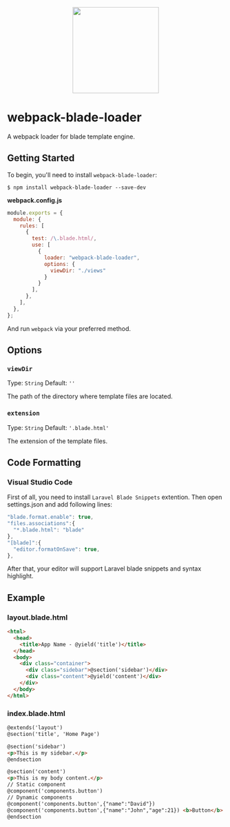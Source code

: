 <div align="center">
  <a href="https://github.com/webpack/webpack">
    <img width="200" height="200" src="https://webpack.js.org/assets/icon-square-big.svg">
  </a>
</div>

# webpack-blade-loader

A webpack loader for blade template engine.

## Getting Started

To begin, you'll need to install `webpack-blade-loader`:

```console
$ npm install webpack-blade-loader --save-dev
```

**webpack.config.js**

```js
module.exports = {
  module: {
    rules: [
      {
        test: /\.blade.html/,
        use: [
          {
            loader: "webpack-blade-loader",
            options: {
              viewDir: "./views"
            }
          }
        ],
      },
    ],
  },
};
```

And run `webpack` via your preferred method.

## Options

### `viewDir`

Type: `String`
Default: `''`

The path of the directory where template files are located.

### `extension`

Type: `String`
Default: `'.blade.html'`

The extension of the template files.

## Code Formatting

### Visual Studio Code

First of all, you need to install `Laravel Blade Snippets` extention. Then open settings.json and add following lines:
```js
"blade.format.enable": true,
"files.associations":{
  "*.blade.html": "blade"
},
"[blade]":{
  "editor.formatOnSave": true,
},
```
After that, your editor will support Laravel blade snippets and syntax highlight.

## Example

### layout.blade.html

```html
<html>
  <head>
    <title>App Name - @yield('title')</title>
  </head>
  <body>
    <div class="container">
      <div class="sidebar">@section('sidebar')</div>
      <div class="content">@yield('content')</div>
    </div>
  </body>
</html>

```
 ### index.blade.html

```html
@extends('layout') 
@section('title', 'Home Page') 

@section('sidebar')
<p>This is my sidebar.</p>
@endsection 

@section('content')
<p>This is my body content.</p>
// Static component
@component('components.button')
// Dynamic components
@component('components.button',{"name":"David"})
@component('components.button',{"name":"John","age":21}) <b>Button</b> content @endcomponent
@endsection

```

 
